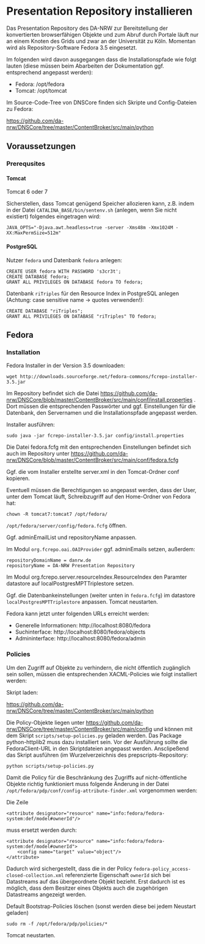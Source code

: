 # Presentation Repository installieren

Das Presentation Repository des DA-NRW zur Bereitstellung der konvertierten browserfähigen Objekte und zum Abruf durch Portale läuft nur an einem Knoten des Grids und zwar an der Universität zu Köln. Momentan wird als Repository-Software Fedora 3.5 eingesetzt.

Im folgenden wird davon ausgegangen dass die Installationspfade wie folgt lauten (diese müssen beim Abarbeiten der Dokumentation ggf. entsprechend angepasst werden):
* Fedora: /opt/fedora
* Tomcat: /opt/tomcat

Im Source-Code-Tree von DNSCore finden sich Skripte und Config-Dateien zu Fedora:

https://github.com/da-nrw/DNSCore/tree/master/ContentBroker/src/main/python
    
## Voraussetzungen

### Prerequsites 

#### Tomcat

Tomcat 6 oder 7

Sicherstellen, dass Tomcat genügend Speicher allozieren kann, z.B. indem in der Datei `CATALINA_BASE/bin/sentenv.sh` (anlegen, wenn Sie nicht existiert) folgendes eingetragen wird:

    JAVA_OPTS="-Djava.awt.headless=true -server -Xms48m -Xmx1024M -XX:MaxPermSize=512m"

#### PostgreSQL

Nutzer `fedora` und Datenbank `fedora` anlegen:

    CREATE USER fedora WITH PASSWORD 's3cr3t';
    CREATE DATABASE fedora;
    GRANT ALL PRIVILEGES ON DATABASE fedora TO fedora;

Datenbank `riTriples` für den Resource Index in PostgreSQL anlegen (Achtung: case sensitive name -> quotes verwenden!):

    CREATE DATABASE "riTriples";
    GRANT ALL PRIVILEGES ON DATABASE "riTriples" TO fedora;
    
## Fedora

### Installation

Fedora Installer in der Version 3.5 downloaden:

    wget http://downloads.sourceforge.net/fedora-commons/fcrepo-installer-3.5.jar

Im Repository befindet sich die Datei https://github.com/da-nrw/DNSCore/blob/master/ContentBroker/src/main/conf/install.properties . Dort müssen die entsprechenden Passwörter und ggf. Einstellungen für die Datenbank, den Servernamen und die Installationspfade angepasst werden.

Installer ausführen:

    sudo java -jar fcrepo-installer-3.5.jar config/install.properties

Die Datei fedora.fcfg mit den entsprechenden Einstellungen befindet sich auch im Repository unter https://github.com/da-nrw/DNSCore/blob/master/ContentBroker/src/main/conf/fedora.fcfg 

Ggf. die vom Installer erstellte server.xml in den Tomcat-Ordner conf kopieren. 

Eventuell müssen die Berechtigungen so angepasst werden, dass der User, unter dem Tomcat läuft, Schreibzugriff auf den Home-Ordner von Fedora hat:

    chown -R tomcat7:tomcat7 /opt/fedora/

`/opt/fedora/server/config/fedora.fcfg` öffnen.

Ggf. adminEmailList und repositoryName anpassen.

Im Modul `org.fcrepo.oai.OAIProvider` ggf. adminEmails setzen, außerdem:

    repositoryDomainName = danrw.de
    repositoryName = DA-NRW Presentation Repository

Im Modul org.fcrepo.server.resourceIndex.ResourceIndex den Paramter datastore auf localPostgresMPTTriplestore setzen.

Ggf. die Datenbankeinstellungen (weiter unten in `fedora.fcfg`) im datastore `localPostgresMPTTriplestore` anpassen.
Tomcat neustarten.

Fedora kann jetzt unter folgenden URLs erreicht werden:
* Generelle Informationen: http://localhost:8080/fedora
* Suchinterface: http://localhost:8080/fedora/objects
* Admininterface: http://localhost:8080/fedora/admin

### Policies

Um den Zugriff auf Objekte zu verhindern, die nicht öffentlich zugänglich sein sollen, müssen die entsprechenden XACML-Policies wie folgt installiert werden:
    
Skript laden:

https://github.com/da-nrw/DNSCore/tree/master/ContentBroker/src/main/python

Die Policy-Objekte liegen unter https://github.com/da-nrw/DNSCore/tree/master/ContentBroker/src/main/config und können mit dem Skript `scripts/setup-policies.py` geladen werden. Das Package python-httplib2 muss dazu installiert sein. Vor der Ausführung sollte die FedoraClient-URL in den Skriptdateien angepasst werden. Ansclipeßend das Skript ausführen (im Wurzelverzeichnis des prepscripts-Repository:

    python scripts/setup-policies.py

Damit die Policy für die Beschränkung des Zugriffs auf nicht-öffentliche Objekte richtig funktioniert muss folgende Änderung in der Datei `/opt/fedora/pdp/conf/config-attribute-finder.xml` vorgenommen werden:

Die Zeile

    <attribute designator="resource" name="info:fedora/fedora-system:def/model#ownerId"/>
    
muss ersetzt werden durch:

    <attribute designator="resource" name="info:fedora/fedora-system:def/model#ownerId">
        <config name="target" value="object"/>
    </attribute>
    
Dadurch wird sichergestellt, dass die in der Policy `fedora-policy_access-closed-collection.xml` referenzierte Eigenschaft `ownerId` sich bei Datastreams auf das übergeordnete Objekt bezieht. Erst dadurch ist es möglich, dass dem Besitzer eines Objekts auch die zugehörigen Datastreams angezeigt werden.

Default Bootstrap-Policies löschen (sonst werden diese bei jedem Neustart geladen)

    sudo rm -f /opt/fedora/pdp/policies/*

Tomcat neustarten.



